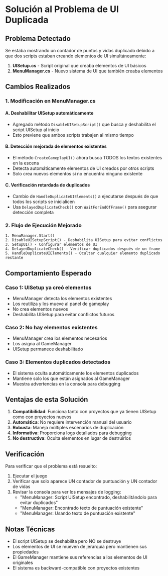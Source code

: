 # Solución al Problema de UI Duplicada

## Problema Detectado
Se estaba mostrando un contador de puntos y vidas duplicado debido a que dos scripts estaban creando elementos de UI simultáneamente:

1. **UISetup.cs** - Script original que creaba elementos de UI básicos
2. **MenuManager.cs** - Nuevo sistema de UI que también creaba elementos

## Cambios Realizados

### 1. Modificación en MenuManager.cs

#### A. Deshabilitar UISetup automáticamente
- Agregado método `DisableUISetupScript()` que busca y deshabilita el script UISetup al inicio
- Esto previene que ambos scripts trabajen al mismo tiempo

#### B. Detección mejorada de elementos existentes
- El método `CreateGameplayUI()` ahora busca TODOS los textos existentes en la escena
- Detecta automáticamente elementos de UI creados por otros scripts
- Solo crea nuevos elementos si no encuentra ninguno existente

#### C. Verificación retardada de duplicados
- Cambio de `HandleDuplicateUIElements()` a ejecutarse después de que todos los scripts se inicialicen
- Usa `DelayedDuplicateCheck()` con `WaitForEndOfFrame()` para asegurar detección completa

### 2. Flujo de Ejecución Mejorado

```
1. MenuManager.Start()
2. DisableUISetupScript() - Deshabilita UISetup para evitar conflictos
3. SetupUI() - Configurar elementos de UI
4. DelayedDuplicateCheck() - Verificar duplicados después de un frame
5. HandleDuplicateUIElements() - Ocultar cualquier elemento duplicado restante
```

## Comportamiento Esperado

### Caso 1: UISetup ya creó elementos
- MenuManager detecta los elementos existentes
- Los reutiliza y los mueve al panel de gameplay
- No crea elementos nuevos
- Deshabilita UISetup para evitar conflictos futuros

### Caso 2: No hay elementos existentes
- MenuManager crea los elementos necesarios
- Los asigna al GameManager
- UISetup permanece deshabilitado

### Caso 3: Elementos duplicados detectados
- El sistema oculta automáticamente los elementos duplicados
- Mantiene solo los que están asignados al GameManager
- Muestra advertencias en la consola para debugging

## Ventajas de esta Solución

1. **Compatibilidad**: Funciona tanto con proyectos que ya tienen UISetup como con proyectos nuevos
2. **Automática**: No requiere intervención manual del usuario
3. **Robusta**: Maneja múltiples escenarios de duplicación
4. **Informativa**: Proporciona logs detallados para debugging
5. **No destructiva**: Oculta elementos en lugar de destruirlos

## Verificación

Para verificar que el problema está resuelto:

1. Ejecutar el juego
2. Verificar que solo aparece UN contador de puntuación y UN contador de vidas
3. Revisar la consola para ver los mensajes de logging:
   - "MenuManager: Script UISetup encontrado, deshabilitándolo para evitar duplicados"
   - "MenuManager: Encontrado texto de puntuación existente"
   - "MenuManager: Usando texto de puntuación existente"

## Notas Técnicas

- El script UISetup se deshabilita pero NO se destruye
- Los elementos de UI se mueven de jerarquía pero mantienen sus propiedades
- El GameManager mantiene sus referencias a los elementos de UI originales
- El sistema es backward-compatible con proyectos existentes
